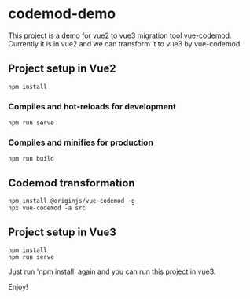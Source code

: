 # codemod-demo

This project is a demo for vue2 to vue3 migration tool [vue-codemod](https://github.com/originjs/vue-codemod). Currently it is in vue2 and we can transform it to vue3 by vue-codemod.

## Project setup in Vue2
```
npm install
```

### Compiles and hot-reloads for development
```
npm run serve
```

### Compiles and minifies for production
```
npm run build
```

## Codemod transformation
```
npm install @originjs/vue-codemod -g
npx vue-codemod -a src
```

## Project setup in Vue3

```
npm install 
npm run serve
```

Just run 'npm install' again and you can run this project in vue3.

Enjoy!
